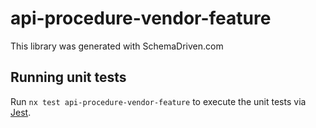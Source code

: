 
# api-procedure-vendor-feature

This library was generated with SchemaDriven.com

## Running unit tests

Run `nx test api-procedure-vendor-feature` to execute the unit tests via [Jest](https://jestjs.io).

